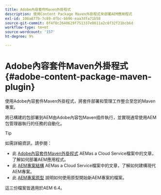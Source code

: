 ```yaml
---
title: Adobe內容套件Maven外掛程式
description: 使用Content Package Maven外掛程式來部署AEM應用程式
exl-id: 106a677b-7c89-4fbc-bb96-eaa3dfa71b58
source-git-commit: 0f4f8c2640629f751337e8611a2c8f32f21bcb6d
workflow-type: tm+mt
source-wordcount: '157'
ht-degree: 9%

---
```


# Adobe內容套件Maven外掛程式 {#adobe-content-package-maven-plugin}

使用Adobe內容套件Maven外掛程式，將套件部署和管理工作整合至您的Maven專案。

將已構建的包部署到AEM由Adobe內容包Maven插件執行，並實現通常使用AEM包管理器執行的任務的自動化。

>[!TIP]
>
>如需詳細資訊，請參閱：
>
>* 此 [Adobe內容套件Maven外掛程式](https://experienceleague.adobe.com/docs/experience-manager-cloud-service/implementing/developer-tools/maven-plugin.html#developer-tools) AEMas a Cloud Service檔案中的文章，了解如何部署AEM應用程式。
>* 此 [AEM專案結構](https://experienceleague.adobe.com/docs/experience-manager-cloud-service/implementing/developing/aem-project-content-package-structure.html) AEMas a Cloud Service檔案中的文章，了解如何建構現代AEM專案。
>* 此 [AEM專案原型](https://experienceleague.adobe.com/docs/experience-manager-core-components/using/developing/archetype/overview.html?lang=zh-Hant) 說明如何使用原型開始新AEM專案的檔案。
>
>這三份檔案皆適用於AEM 6.4。
